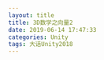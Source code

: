 ```yaml
---
layout: title
title: 3D数学之向量2
date: 2019-06-14 17:47:33
categories: Unity
tags: 大话Unity2018
---
```

